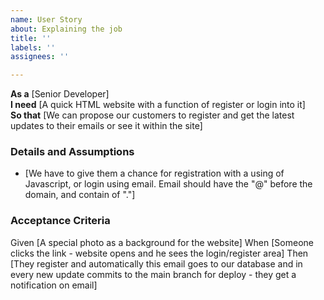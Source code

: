 ```yaml
---
name: User Story
about: Explaining the job
title: ''
labels: ''
assignees: ''

---
```


**As a** [Senior Developer]  
 **I need** [A quick HTML website with a function of register or login into it]  
 **So that** [We can propose our customers to register and get the latest updates to their emails or see it within the site]  
   
 ### Details and Assumptions
 * [We have to give them a chance for registration with a using of Javascript, or login using email. Email should have the "@" before the domain, and contain of "."]
   
 ### Acceptance Criteria  
   
 Given [A special photo as a background for the website]
 When [Someone clicks the link - website opens and he sees the login/register area]
 Then [They register and automatically this email goes to our database and in every new update commits to the main branch for deploy - they get a notification on email]
 ```
